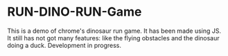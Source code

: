 # RUN-DINO-RUN-Game
This is a demo of chrome's dinosaur run game. It has been made using JS. It still has not got many features: like the flying obstacles  and the dinosaur doing a duck. Development in progress.
